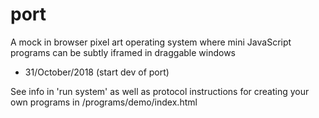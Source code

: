 # port
A mock in browser pixel art operating system where mini JavaScript programs can be subtly iframed in draggable windows
* 31/October/2018 (start dev of port)

See info in 'run system' as well as protocol instructions for creating your own programs in /programs/demo/index.html
